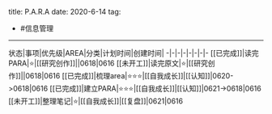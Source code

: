 title: P.A.R.A
date: 2020-6-14
tag:
- #信息管理
---
状态|事项|优先级|AREA|分类|计划时间|创建时间|
-|-|-|-|-|-|-|-
[[已完成]]|读完PARA|⭐|[[研究创作]]||0618|0616
[[未开工]]|读完原文|⭐|[[研究创作]]||0618|0616
[[已完成]]|梳理area|⭐⭐⭐|[[自我成长]]|[[认知]]|0620->0618|0616
[[已完成]]|建立PARA|⭐⭐⭐|[[自我成长]]|[[认知]]|0621->0618|0616
[[未开工]]|整理笔记|⭐|[[自我成长]]|[[复盘]]|0621|0616